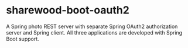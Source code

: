 # sharewood-boot-oauth2
A Spring photo REST server with separate Spring OAuth2 authorization server and Spring client. All three applications are developed with Spring Boot support.
